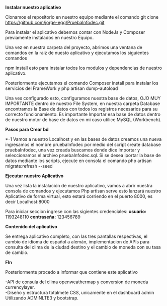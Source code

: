 **Instalar nuestro aplicativo**  

Clonamos el repositorio en nuestro equipo mediante el comando git clone https://github.com/jorge-egg/PruebaInfodec.git  

Para instalar el aplicativo debemos contar con NodeJs y Composer previamente instalados en nuestro Equipo.  

Una vez en nuestra carpeta del proyecto, abrimos una ventana de comandos en la raiz de nuesto aplicativo y ejecutamos los siguientes comandos  

npm install esto para instalar todos los modulos y dependencias de nuestro aplicativo.  

Posteriormente ejecutamos el comando Composer install para instalar los servicios del FrameWork y php artisan dump-autoload  

Una ves configurado esto, configuramos nuestra base de datos, OJO MUY IMPORTANTE dentro de nuestro File System, en nuestra carpeta Database encontramos la Base de datos con todos los registros necesarios para su correcto funcionamiento. Es importante Importar esa base de datos dentro de nuestro motor de base de datos en mi caso utilice MySQL (Workbench).

**Pasos para Crear bd**  

*-1 Vamos a nuestro Localhost y en las bases de datos creamos una nueva ingresamos el nombre pruebaInfodec por medio del script create database pruebaInfodec, una vez creada buscamos donde dice Importar y seleccionamos el archivo pruebaInfodec.sql. Si se desea iportar la base de datos mediante los scripts, ejecute en consola el comando php artisan migrate:refresh --seed

**Ejecutar nuestro Aplicativo**  

Una vez lista la instalación de nuestro aplicativo, vamos a abrir nuestra consola de comandos y ejecutamos Php artisan serve esto lanzará nuestro Aplicativo de forma virtual, esto estará corriendo en el puerto 8000, es decir Localhost:8000

Para iniciar seccion ingrese con las sigientes credenciales:
**usuario:** 1193248110
**contraseña:** 123456789  

**Contenido del aplicativo**  

Se entrega aplicativo completo, con las tres pantallas respectivas, el cambio de idioma de español a alemán, implementacion de APIs para consulta del clima de la ciudad destino y el cambio de moneda con su tasa de cambio.


**FIn**  

Posteriormente procedo a informar que contiene este aplicativo  

-API de consula del clima openweathermap y conversion de moneda currencylayer.  
-Diseño y estructura totalmete CSS, unicamente en el dashboard admin Utilizando ADMINLTE3 y bootstrap.  
